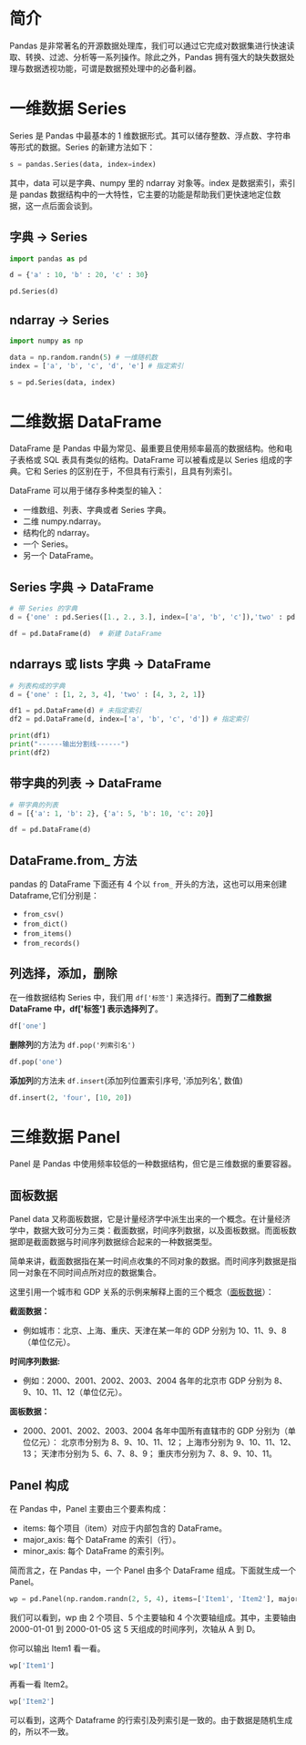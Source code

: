 # 简介

Pandas 是非常著名的开源数据处理库，我们可以通过它完成对数据集进行快速读取、转换、过滤、分析等一系列操作。除此之外，Pandas 拥有强大的缺失数据处理与数据透视功能，可谓是数据预处理中的必备利器。

# 一维数据 Series

Series 是 Pandas 中最基本的 1 维数据形式。其可以储存整数、浮点数、字符串等形式的数据。Series 的新建方法如下：

```python
s = pandas.Series(data, index=index)
```

其中，data 可以是字典、numpy 里的 ndarray 对象等。index 是数据索引，索引是 pandas 数据结构中的一大特性，它主要的功能是帮助我们更快速地定位数据，这一点后面会谈到。

## 字典 -> Series

```python
import pandas as pd

d = {'a' : 10, 'b' : 20, 'c' : 30}

pd.Series(d)
```

## ndarray -> Series

```python
import numpy as np

data = np.random.randn(5) # 一维随机数
index = ['a', 'b', 'c', 'd', 'e'] # 指定索引

s = pd.Series(data, index)
```

# 二维数据 DataFrame

DataFrame 是 Pandas 中最为常见、最重要且使用频率最高的数据结构。他和电子表格或 SQL 表具有类似的结构。DataFrame 可以被看成是以 Series 组成的字典。它和 Series 的区别在于，不但具有行索引，且具有列索引。

DataFrame 可以用于储存多种类型的输入：

- 一维数组、列表、字典或者 Series 字典。
- 二维 numpy.ndarray。
- 结构化的 ndarray。
- 一个 Series。
- 另一个 DataFrame。

## Series 字典 -> DataFrame

```python
# 带 Series 的字典
d = {'one' : pd.Series([1., 2., 3.], index=['a', 'b', 'c']),'two' : pd.Series([1., 2., 3., 4.], index=['a', 'b', 'c', 'd'])}

df = pd.DataFrame(d)  # 新建 DataFrame
```

## ndarrays 或 lists 字典 -> DataFrame

```python
# 列表构成的字典
d = {'one' : [1, 2, 3, 4], 'two' : [4, 3, 2, 1]}

df1 = pd.DataFrame(d) # 未指定索引
df2 = pd.DataFrame(d, index=['a', 'b', 'c', 'd']) # 指定索引

print(df1)
print("------输出分割线------")
print(df2)
```

## 带字典的列表 -> DataFrame

```python
# 带字典的列表
d = [{'a': 1, 'b': 2}, {'a': 5, 'b': 10, 'c': 20}]

df = pd.DataFrame(d)
```

## DataFrame.from_ 方法

pandas 的 DataFrame 下面还有 4 个以 `from_` 开头的方法，这也可以用来创建 Dataframe,它们分别是：

- `from_csv()`
- `from_dict()`
- `from_items()`
- `from_records()`

## 列选择，添加，删除

在一维数据结构 Series 中，我们用 `df['标签']` 来选择行。**而到了二维数据 DataFrame 中，df['标签'] 表示选择列了**。

```python
df['one']
```



**删除列**的方法为 `df.pop('列索引名')`

```python
df.pop('one')
```

**添加列**的方法未 `df.insert`(添加列位置索引序号, '添加列名', 数值)

```python
df.insert(2, 'four', [10, 20])
```

# 三维数据 Panel

Panel 是 Pandas 中使用频率较低的一种数据结构，但它是三维数据的重要容器。

## 面板数据

Panel data 又称面板数据，它是计量经济学中派生出来的一个概念。在计量经济学中，数据大致可分为三类：截面数据，时间序列数据，以及面板数据。而面板数据即是截面数据与时间序列数据综合起来的一种数据类型。

简单来讲，截面数据指在某一时间点收集的不同对象的数据。而时间序列数据是指同一对象在不同时间点所对应的数据集合。

这里引用一个城市和 GDP 关系的示例来解释上面的三个概念（[面板数据](https://baike.baidu.com/item/%E9%9D%A2%E6%9D%BF%E6%95%B0%E6%8D%AE/6483369)）：

**截面数据：**

- 例如城市：北京、上海、重庆、天津在某一年的 GDP 分别为 10、11、9、8（单位亿元）。

**时间序列数据:**

- 例如：2000、2001、2002、2003、2004 各年的北京市 GDP 分别为 8、9、10、11、12（单位亿元）。

**面板数据：**

- 2000、2001、2002、2003、2004 各年中国所有直辖市的 GDP 分别为（单位亿元）： 北京市分别为 8、9、10、11、12； 上海市分别为 9、10、11、12、13； 天津市分别为 5、6、7、8、9； 重庆市分别为 7、8、9、10、11。

## Panel 构成

在 Pandas 中，Panel 主要由三个要素构成：

- items: 每个项目（item）对应于内部包含的 DataFrame。
- major_axis: 每个 DataFrame 的索引（行）。
- minor_axis: 每个 DataFrame 的索引列。

简而言之，在 Pandas 中，一个 Panel 由多个 DataFrame 组成。下面就生成一个 Panel。

```python
wp = pd.Panel(np.random.randn(2, 5, 4), items=['Item1', 'Item2'], major_axis=pd.date_range('1/1/2000', periods=5), minor_axis=['A', 'B', 'C', 'D'])
```

我们可以看到，wp 由 2 个项目、5 个主要轴和 4 个次要轴组成。其中，主要轴由 2000-01-01 到 2000-01-05 这 5 天组成的时间序列，次轴从 A 到 D。

你可以输出 Item1 看一看。

```python
wp['Item1']
```

再看一看 Item2。

```python
wp['Item2']
```

可以看到，这两个 Dataframe 的行索引及列索引是一致的。由于数据是随机生成的，所以不一致。





